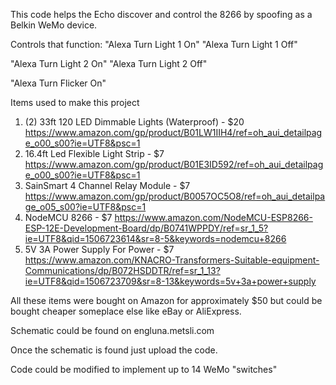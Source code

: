 This code helps the Echo discover and control the 8266 by spoofing as a
Belkin WeMo device.

 Controls that function:
 "Alexa Turn Light 1 On"
 "Alexa Turn Light 1 Off"

 "Alexa Turn Light 2 On"
 "Alexa Turn Light 2 Off"


 "Alexa Turn Flicker On"


Items used to make this project

1. (2) 33ft 120 LED Dimmable Lights (Waterproof) - $20 https://www.amazon.com/gp/product/B01LW1IIH4/ref=oh_aui_detailpage_o00_s00?ie=UTF8&psc=1
2. 16.4ft Led Flexible Light Strip - $7
https://www.amazon.com/gp/product/B01E3ID592/ref=oh_aui_detailpage_o00_s00?ie=UTF8&psc=1
3. SainSmart 4 Channel Relay Module - $7
https://www.amazon.com/gp/product/B0057OC5O8/ref=oh_aui_detailpage_o05_s00?ie=UTF8&psc=1
4. NodeMCU 8266 - $7
https://www.amazon.com/NodeMCU-ESP8266-ESP-12E-Development-Board/dp/B0741WPPDY/ref=sr_1_5?ie=UTF8&qid=1506723614&sr=8-5&keywords=nodemcu+8266
5. 5V 3A Power Supply For Power - $7
https://www.amazon.com/KNACRO-Transformers-Suitable-equipment-Communications/dp/B072HSDDTR/ref=sr_1_13?ie=UTF8&qid=1506723709&sr=8-13&keywords=5v+3a+power+supply

All these items were bought on Amazon for approximately $50 but could be bought cheaper someplace else like eBay or AliExpress.

Schematic could be found on engluna.metsli.com

Once the schematic is found just upload the code.

Code could be modified to implement up to 14 WeMo "switches"
